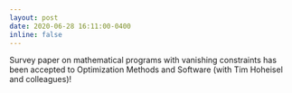 ```yaml
---
layout: post
date: 2020-06-28 16:11:00-0400
inline: false
---
```


Survey paper on mathematical programs with vanishing constraints has been accepted to Optimization Methods and Software (with Tim Hoheisel and colleagues)!
